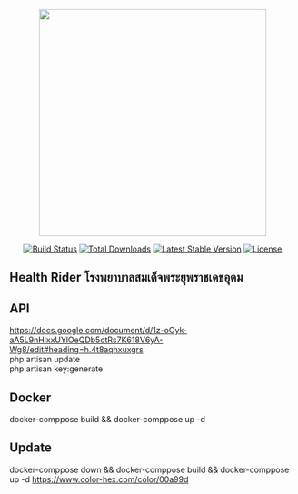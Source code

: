 <p align="center"><a href="https://laravel.com" target="_blank"><img src="https://raw.githubusercontent.com/laravel/art/master/logo-lockup/5%20SVG/2%20CMYK/1%20Full%20Color/laravel-logolockup-cmyk-red.svg" width="400"></a></p>

<p align="center">
<a href="https://travis-ci.org/laravel/framework"><img src="https://travis-ci.org/laravel/framework.svg" alt="Build Status"></a>
<a href="https://packagist.org/packages/laravel/framework"><img src="https://img.shields.io/packagist/dt/laravel/framework" alt="Total Downloads"></a>
<a href="https://packagist.org/packages/laravel/framework"><img src="https://img.shields.io/packagist/v/laravel/framework" alt="Latest Stable Version"></a>
<a href="https://packagist.org/packages/laravel/framework"><img src="https://img.shields.io/packagist/l/laravel/framework" alt="License"></a>
</p>

## Health Rider โรงพยาบาลสมเด็จพระยุพราชเดชอุดม
## API
https://docs.google.com/document/d/1z-oOyk-aA5L9nHlxxUYlOeQDb5otRs7K618V6yA-Wg8/edit#heading=h.4t8aqhxuxgrs
<br>
php artisan update <br>
php artisan key:generate
<br>
## Docker
docker-comppose build && docker-comppose up -d
## Update 
docker-comppose down && docker-comppose build && docker-comppose up -d
https://www.color-hex.com/color/00a99d

